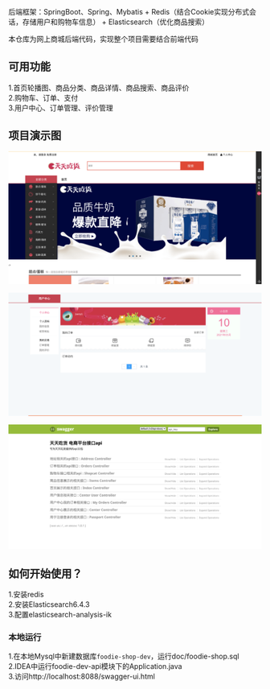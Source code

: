 后端框架：SpringBoot、Spring、Mybatis + Redis（结合Cookie实现分布式会话，存储用户和购物车信息） + Elasticsearch（优化商品搜索）  

本仓库为网上商城后端代码，实现整个项目需要结合前端代码  

## 可用功能

1.首页轮播图、商品分类、商品详情、商品搜索、商品评价   
2.购物车、订单、支付  
3.用户中心、订单管理、评价管理

## 项目演示图
![image](https://github.com/dupeihui/foodie-dev/blob/master/doc/image/foodie-shop.png)

![image](https://github.com/dupeihui/foodie-dev/blob/master/doc/image/foodie-center.png)

![image](https://github.com/dupeihui/foodie-dev/blob/master/doc/image/swagger-api.png)


## 如何开始使用？
1.安装redis  
2.安装Elasticsearch6.4.3  
3.配置elasticsearch-analysis-ik  
### 本地运行
1.在本地Mysql中新建数据库`foodie-shop-dev`，运行doc/foodie-shop.sql  
2.IDEA中运行foodie-dev-api模块下的Application.java  
3.访问http://localhost:8088/swagger-ui.html